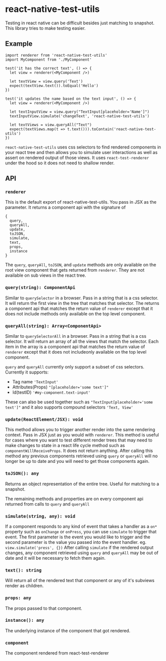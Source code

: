 # react-native-test-utils

Testing in react native can be difficult besides just matching to snapshot. This library tries to make testing easier.

## Example

    import renderer from 'react-native-test-utils'
    import MyComponent from './MyComponent'

    test('it has the correct text', () => {
      let view = renderer(<MyComponent />)

      let textView = view.query('Text')
      expect(textView.text()).toEqual('Hello')
    })

    test('it updates the name based on the text input', () => {
      let view = renderer(<MyComponent />)

      let textInputView = view.query("TextInput[placeholder='Name']")
      textInputView.simulate('changeText', 'react-native-test-utils')

      let textViews = view.queryAll("Text")
      expect(textViews.map(t => t.text())).toContain('react-native-test-utils')
    })

`react-native-test-utils` uses css selectors to find rendered components in your react tree and then allows you to simulate user interactions as well as assert on rendered output of those views. It uses `react-test-renderer` under the hood so it does not need to shallow render.

## API

### `renderer`

This is the default export of react-native-test-utils. You pass in JSX as the parameter. It returns a component api with the signature of

    {
      query,
      queryAll,
      update,
      toJSON,
      simulate,
      text,
      props,
      instance
    }

The `query`, `queryAll`, `toJSON`, and `update` methods are only available on the root view component that gets returned from `renderer`. They are not available on sub views in the react tree.

### `query(string): ComponentApi`

Similar to `querySelector` in a browser. Pass in a string that is a css selector. It will return the first view in the tree that matches that selector. The returns a component api that matches the return value of `renderer` except that it does not include methods only available on the top level component.

### `queryAll(string): Array<ComponentApi>`

Similar to `querySelectorAll` in a browser. Pass in a string that is a css selector. It will return an array of all the views that match the selector. Each item in the array is a component api that matches the return value of `renderer` except that it does not includeonly available on the top level component.

`query` and `queryAll` currently only support a subset of css selectors. Currently it supports:

* Tag name `'TextInput'`
* Attributes(Props) `"[placeholder='some text']"`
* Id(testID) `'#my-component.text-input'`

These can also be used together such as `"TextInput[placeholder='some text']"` and it also supports compound selectors `'Text, View'`

### `update(ReactElement/JSX): void`

This method allows you to trigger another render into the same rendering context. Pass in JSX just as you would with `renderer`. This method is useful for cases where you want to test different render trees that may need to make changes to state in a react life cycle method such as `componentWillReceiveProps`. It does not return anything. After calling this method any previous components retrieved using `query` or `queryAll` will no longer be up to date and you will need to get those components again.

### `toJSON(): any`

Returns an object representation of the entire tree. Useful for matching to a snapshot.

The remaining methods and properties are on every component api returned from calls to `query` and `queryAll`

### `simulate(string, any): void`

If a component responds to any kind of event that takes a handler as a `on*` property such as `onChange` or `onPress`, you can use `simulate` to trigger that event. The first parameter is the event you would like to trigger and the second parameter is the value you passed into the event handler. eg. `view.simulate('press', {})` After calling `simulate` if the rendered output changes, any component retrieved using `query` and `queryAll` may be out of date and it will be necessary to fetch them again.

### `text(): string`

Will return all of the rendered text that component or any of it's subviews render as children.

### `props: any`

The props passed to that component.

### `instance(): any`

The underlying instance of the component that got rendered.

### `component`

The component rendered from react-test-renderer
